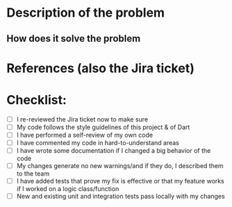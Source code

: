 # Description of the problem



## How does it solve the problem


# References (also the Jira ticket)


# Checklist:

- [ ] I re-reviewed the Jira ticket now to make sure 
- [ ] My code follows the style guidelines of this project & of Dart
- [ ] I have performed a self-review of my own code
- [ ] I have commented my code in hard-to-understand areas
- [ ] I have wrote some documentation if I changed a big behavior of the code
- [ ] My changes generate no new warnings/and if they do, I described them to the team
- [ ] I have added tests that prove my fix is effective or that my feature works if I worked on a logic class/function
- [ ] New and existing unit and integration tests pass locally with my changes
